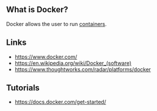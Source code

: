 ## What is Docker?
Docker allows the user to run [containers][1].

## Links
- https://www.docker.com/
- https://en.wikipedia.org/wiki/Docker_(software)
- https://www.thoughtworks.com/radar/platforms/docker

## Tutorials
- https://docs.docker.com/get-started/

<!-- Embedded links -->
[1]: https://github.com/nchristie/tech_notes/blob/master/containers.md
